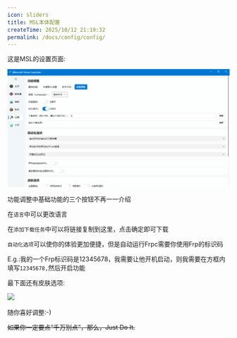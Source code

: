 ```yaml
---
icon: sliders
title: MSL本体配置
createTime: 2025/10/12 21:19:32
permalink: /docs/config/config/
---
```

这是MSL的设置页面:

![](./assets/msl_settings.png)

功能调整中基础功能的三个按钮不再一一介绍

在```语言```中可以更改语言

在```添加下载任务```中可以将链接复制到这里，点击确定即可下载

```自动化选项```可以使你的体验更加便捷，但是自动运行Frpc需要你使用Frp的标识码

E.g.:我的一个Frp标识码是12345678，我需要让他开机启动，则我需要在方框内填写`12345678,`然后开启功能



最下面还有皮肤选项:

![](./assets/skins.png)

随你喜好调整:-)

~~如果你一定要点“千万别点”，那么，Just Do It.~~

